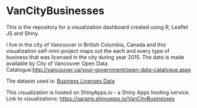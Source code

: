 # VanCityBusinesses
This is the repository for a visualization dashboard created using R, Leaflet JS and Shiny.

I live in the city of Vancouver in British Columbia, Canada and this visualization self-mini-project maps out the each and every type of business that was licensed in the city during year 2015. 
The data is made available by City of Vancouver Open Data Catalogue:http://vancouver.ca/your-government/open-data-catalogue.aspx

The dataset used is: [Business Licenses Data](http://data.vancouver.ca/datacatalogue/businessLicence.htm)

This visualization is hosted on ShinyApps.io - a Shiny Apps hosting service. 
Link to visualizations: https://sarang.shinyapps.io/VanCityBusinesses

